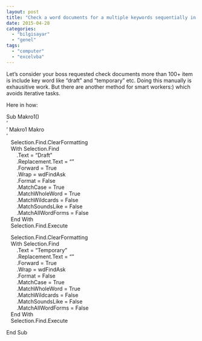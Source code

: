 ```yaml
---
layout: post
title: "Check a word documents for a multiple keywords sequentially in a smart way"
date: 2015-04-28
categories: 
  - "bilgisayar"
  - "genel"
tags: 
  - "computer"
  - "excelvba"
---
```


Let’s consider your boss requested check documents more than 100+ item is include key word like “draft” and “temporary” etc. Doing this manually is exhausitive work. But there are another method for smart workers:) which avoids iterative tasks.

Here in how:

Sub Makro1()  
’  
’ Makro1 Makro  
’  
   Selection.Find.ClearFormatting  
   With Selection.Find  
       .Text = “Draft”  
       .Replacement.Text = “”  
       .Forward = True  
       .Wrap = wdFindAsk  
       .Format = False  
       .MatchCase = True  
       .MatchWholeWord = True  
       .MatchWildcards = False  
       .MatchSoundsLike = False  
       .MatchAllWordForms = False  
   End With  
   Selection.Find.Execute

   Selection.Find.ClearFormatting  
   With Selection.Find  
       .Text = “Temporary”  
       .Replacement.Text = “”  
       .Forward = True  
       .Wrap = wdFindAsk  
       .Format = False  
       .MatchCase = True  
       .MatchWholeWord = True  
       .MatchWildcards = False  
       .MatchSoundsLike = False  
       .MatchAllWordForms = False  
   End With  
   Selection.Find.Execute

End Sub
